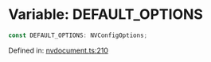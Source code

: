 # Variable: DEFAULT_OPTIONS

```ts
const DEFAULT_OPTIONS: NVConfigOptions;
```

Defined in: [nvdocument.ts:210](https://github.com/niivue/niivue/blob/main/packages/niivue/src/nvdocument.ts#L210)
